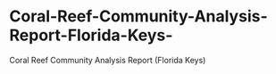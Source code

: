 # Coral-Reef-Community-Analysis-Report-Florida-Keys-
Coral Reef Community Analysis Report (Florida Keys)
